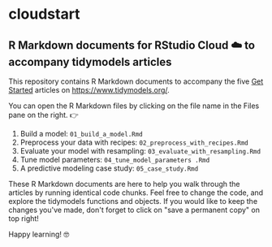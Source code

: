 # cloudstart

## R Markdown documents for RStudio Cloud ☁️ to accompany tidymodels articles

This repository contains R Markdown documents to accompany the five [Get Started](https://www.tidymodels.org/start/) articles on https://www.tidymodels.org/.

You can open the R Markdown files by clicking on the file name in the Files pane on the right. 👉

1. Build a model: `01_build_a_model.Rmd`
2. Preprocess your data with recipes: `02_preprocess_with_recipes.Rmd`  
3. Evaluate your model with resampling: `03_evaluate_with_resampling.Rmd`
4. Tune model parameters: `04_tune_model_parameters .Rmd`
5. A predictive modeling case study: `05_case_study.Rmd`

These R Markdown documents are here to help you walk through the articles by running identical code chunks. 
Feel free to change the code, and explore the tidymodels functions and objects.
If you would like to keep the changes you've made, don't forget to click on "save a permanent copy" on top right! 

Happy learning! 🤓
